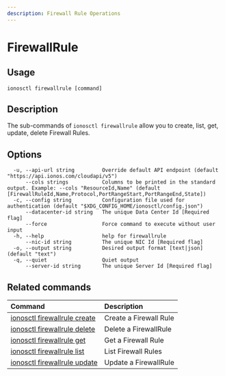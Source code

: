 ```yaml
---
description: Firewall Rule Operations
---
```


# FirewallRule

## Usage

```text
ionosctl firewallrule [command]
```

## Description

The sub-commands of `ionosctl firewallrule` allow you to create, list, get, update, delete Firewall Rules.

## Options

```text
  -u, --api-url string         Override default API endpoint (default "https://api.ionos.com/cloudapi/v5")
      --cols strings           Columns to be printed in the standard output. Example: --cols "ResourceId,Name" (default [FirewallRuleId,Name,Protocol,PortRangeStart,PortRangeEnd,State])
  -c, --config string          Configuration file used for authentication (default "$XDG_CONFIG_HOME/ionosctl/config.json")
      --datacenter-id string   The unique Data Center Id [Required flag]
      --force                  Force command to execute without user input
  -h, --help                   help for firewallrule
      --nic-id string          The unique NIC Id [Required flag]
  -o, --output string          Desired output format [text|json] (default "text")
  -q, --quiet                  Quiet output
      --server-id string       The unique Server Id [Required flag]
```

## Related commands

| Command | Description |
| :--- | :--- |
| [ionosctl firewallrule create](create.md) | Create a Firewall Rule |
| [ionosctl firewallrule delete](delete.md) | Delete a FirewallRule |
| [ionosctl firewallrule get](get.md) | Get a Firewall Rule |
| [ionosctl firewallrule list](list.md) | List Firewall Rules |
| [ionosctl firewallrule update](update.md) | Update a FirewallRule |

